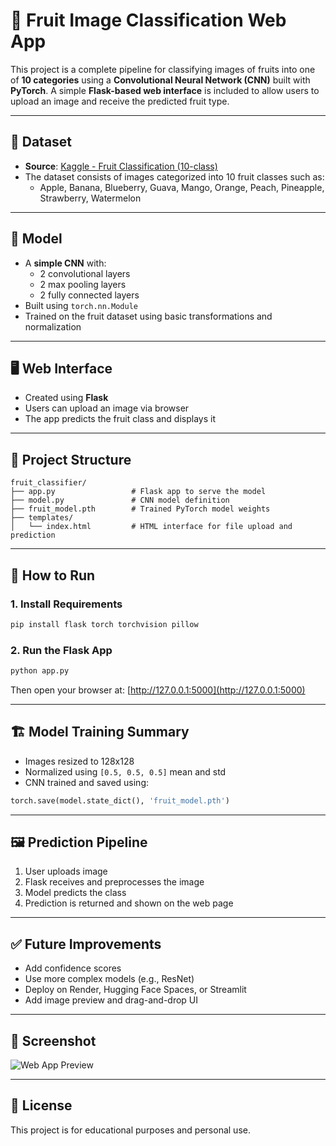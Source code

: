 
# 🍓 Fruit Image Classification Web App

This project is a complete pipeline for classifying images of fruits into one of **10 categories** using a **Convolutional Neural Network (CNN)** built with **PyTorch**. A simple **Flask-based web interface** is included to allow users to upload an image and receive the predicted fruit type.

---

## 📁 Dataset

- **Source**: [Kaggle - Fruit Classification (10-class)](https://www.kaggle.com/datasets/karimabdulnabi/fruit-classification10-class)
- The dataset consists of images categorized into 10 fruit classes such as:
  - Apple, Banana, Blueberry, Guava, Mango, Orange, Peach, Pineapple, Strawberry, Watermelon

---

## 🧠 Model

- A **simple CNN** with:
  - 2 convolutional layers
  - 2 max pooling layers
  - 2 fully connected layers
- Built using `torch.nn.Module`
- Trained on the fruit dataset using basic transformations and normalization

---

## 🖥️ Web Interface

- Created using **Flask**
- Users can upload an image via browser
- The app predicts the fruit class and displays it

---

## 📂 Project Structure

```
fruit_classifier/
├── app.py                 # Flask app to serve the model
├── model.py               # CNN model definition
├── fruit_model.pth        # Trained PyTorch model weights
├── templates/
│   └── index.html         # HTML interface for file upload and prediction
```

---

## 🚀 How to Run

### 1. Install Requirements

```bash
pip install flask torch torchvision pillow
```

### 2. Run the Flask App

```bash
python app.py
```

Then open your browser at: [http://127.0.0.1:5000](http://127.0.0.1:5000)

---

## 🏗️ Model Training Summary

- Images resized to 128x128
- Normalized using `[0.5, 0.5, 0.5]` mean and std
- CNN trained and saved using:

```python
torch.save(model.state_dict(), 'fruit_model.pth')
```

---

## 🖼️ Prediction Pipeline

1. User uploads image
2. Flask receives and preprocesses the image
3. Model predicts the class
4. Prediction is returned and shown on the web page

---

## ✅ Future Improvements

- Add confidence scores
- Use more complex models (e.g., ResNet)
- Deploy on Render, Hugging Face Spaces, or Streamlit
- Add image preview and drag-and-drop UI

---

## 📸 Screenshot

![Web App Preview](screenshot.png)

---

## 🔖 License

This project is for educational purposes and personal use.
